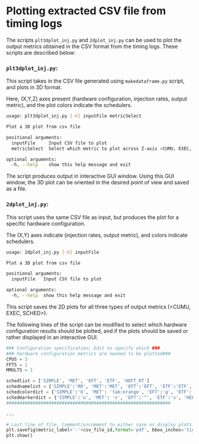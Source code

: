 # Plotting extracted CSV file from timing logs

The scripts `plt3dplot_inj.py` and `2dplot_inj.py` can be used to plot the output metrics obtained in the CSV format from the timing logs. These scripts are described below:

### `plt3dplot_inj.py`:
This script takes in the CSV file generated using `makedataframe.py` script, and plots in 3D format.

Here, (X,Y,Z) axes present (hardware configuration, injection rates, output metric), and the plot colors indicate the schedulers.


```bash
usage: plt3dplot_inj.py [-h] inputFile metricSelect

Plot a 3D plot from csv file

positional arguments:
  inputFile     Input CSV file to plot
  metricSelect  Select which metric to plot across Z-axis <CUMU, EXEC, SCHED>

optional arguments:
  -h, --help    show this help message and exit
```

The script produces output in interactive GUI window. Using this GUI window, the 3D plot can be oriented in the desired point of view and saved as a file.


### `2dplot_inj.py`:
This script uses the same CSV file as input, but produces the plot for a specific hardware configuration. 

The (X,Y) axes indicate (injection rates, output metric), and colors indicate schedulers.

```bash
usage: 2dplot_inj.py [-h] inputFile

Plot a 3D plot from csv file

positional arguments:
  inputFile   Input CSV file to plot

optional arguments:
  -h, --help  show this help message and exit
```

This script saves the 2D plots for all three types of output metrics (\<CUMU, EXEC, SCHED\>). 

The following lines of the script can be modified to select which hardware configuration results should be plotted, and if the plots should be saved or rather displayed in an interactive GUI.

```python
### Configuration specification; Edit to specify which ###
### hardware configuration metrics are needed to be plotted###
CPUS = 3
FFTS = 1
MMULTS = 1

schedlist = ['SIMPLE', 'MET', 'EFT', 'ETF', 'HEFT_RT']
schednamelist = {'SIMPLE':'RR', 'MET':'MET', 'EFT':'EFT', 'ETF':'ETF', 'HEFT_RT':'HEFT$_\mathrm{RT}$'}
schedcolordict = {'SIMPLE':'b', 'MET': 'tab:orange', 'EFT':'g', 'ETF':'r', 'HEFT_RT':'tab:purple'}
schedmarkerdict = {'SIMPLE':'o', 'MET': 'v', 'EFT':'^', 'ETF':'s', 'HEFT_RT':'d'}
##############################################################

...

# Last line of file, Comment/uncomment to either save or display plots         
plt.savefig(metric_label+'-'+csv_file_id,format='pdf', bbox_inches='tight')
plt.show()
```